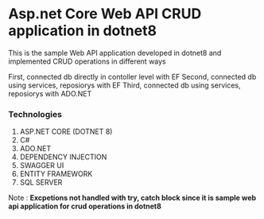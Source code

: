# Asp.net Core Web API CRUD application in dotnet8

This is the sample Web API application developed in dotnet8 and implemented CRUD operations in different ways

First, connected db directly in contoller level with EF
Second, connected db using services, reposiorys with EF
Third, connected db using services, reposiorys with ADO.NET

### Technologies
1. ASP.NET CORE (DOTNET 8)
2. C#
3. ADO.NET
4. DEPENDENCY INJECTION
5. SWAGGER UI
6. ENTITY FRAMEWORK
7. SQL SERVER


Note : **Excpetions not handled with try, catch block since it is sample web api application for crud operations in dotnet8**
